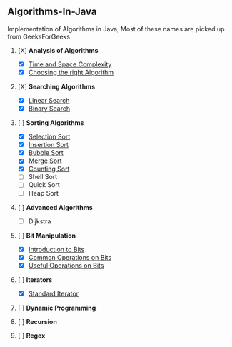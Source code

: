 ## Algorithms-In-Java
Implementation of Algorithms in Java, Most of these names are picked up from GeeksForGeeks

1. [X] **Analysis of Algorithms**
    - [X] [Time and Space Complexity](../master/src/com/deepak/algorithms/Sorting/TimeAndSpaceComplexity.md)
    - [X] [Choosing the right Algorithm](../master/src/com/deepak/algorithms/Sorting/RightAlgorithm.md)

2. [X] **Searching Algorithms**
    - [X] [Linear Search](../master/src/com/deepak/algorithms/Searching/LinearSearch.java)
    - [X] [Binary Search](../master/src/com/deepak/algorithms/Searching/BinarySearch.java)

3. [ ] **Sorting Algorithms**
	- [X] [Selection Sort](../master/src/com/deepak/algorithms/Sorting/SelectionSort.java)
	- [X] [Insertion Sort](../master/src/com/deepak/algorithms/Sorting/InsertionSort.java)
	- [X] [Bubble Sort](../master/src/com/deepak/algorithms/Sorting/BubbleSort.java)
	- [X] [Merge Sort](../master/src/com/deepak/algorithms/Sorting/MergeSort.java)
	- [X] [Counting Sort](../master/src/com/deepak/algorithms/Sorting/CountingSort.java)
	- [ ] Shell Sort
	- [ ] Quick Sort
	- [ ] Heap Sort
	
4. [ ] **Advanced Algorithms**
	- [ ] Dijkstra	
	
5. [ ] **Bit Manipulation**
	- [X] [Introduction to Bits](../master/src/com/deepak/algorithms/BitManipulation/Introduction.md)
	- [X] [Common Operations on Bits](../master/src/com/deepak/algorithms/BitManipulation/CommonOperations.java)
	- [X] [Useful Operations on Bits](../master/src/com/deepak/algorithms/BitManipulation/UsefulOperations.java)

6. [ ] **Iterators**
	- [X] [Standard Iterator](../master/src/com/deepak/algorithms/Iterators/StandardIterator.java)
	
7. [ ] **Dynamic Programming**

8. [ ] **Recursion**

9. [ ] **Regex**	
